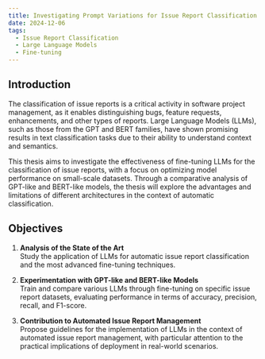 ```yaml
---
title: Investigating Prompt Variations for Issue Report Classification with Large Language Models
date: 2024-12-06
tags:
  - Issue Report Classification
  - Large Language Models
  - Fine-tuning
---
```


## Introduction

The classification of issue reports is a critical activity in software project management, as it enables distinguishing bugs, feature requests, enhancements, and other types of reports. Large Language Models (LLMs), such as those from the GPT and BERT families, have shown promising results in text classification tasks due to their ability to understand context and semantics.

This thesis aims to investigate the effectiveness of fine-tuning LLMs for the classification of issue reports, with a focus on optimizing model performance on small-scale datasets. Through a comparative analysis of GPT-like and BERT-like models, the thesis will explore the advantages and limitations of different architectures in the context of automatic classification.


##  Objectives

1. **Analysis of the State of the Art**  
   Study the application of LLMs for automatic issue report classification and the most advanced fine-tuning techniques.

2. **Experimentation with GPT-like and BERT-like Models**  
   Train and compare various LLMs through fine-tuning on specific issue report datasets, evaluating performance in terms of accuracy, precision, recall, and F1-score.

3. **Contribution to Automated Issue Report Management**  
   Propose guidelines for the implementation of LLMs in the context of automated issue report management, with particular attention to the practical implications of deployment in real-world scenarios.


<!--more-->